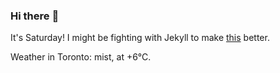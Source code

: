 ### Hi there :wave:

It's Saturday! I might be fighting with Jekyll to make [this](https://swissclubto.github.io) better.

Weather in Toronto: mist, at +6°C.
